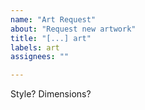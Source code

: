 ```yaml
---
name: "Art Request"
about: "Request new artwork"
title: "[...] art"
labels: art
assignees: ""

---
```


Style? Dimensions?
